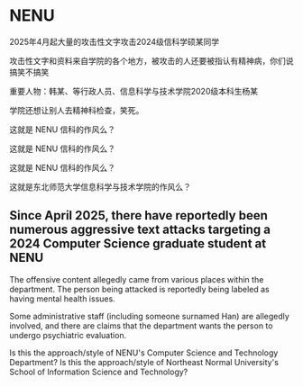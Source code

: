 

# NENU

2025年4月起大量的攻击性文字攻击2024级信科学硕某同学

攻击性文字和资料来自学院的各个地方，被攻击的人还要被指认有精神病，你们说搞笑不搞笑

重要人物：韩某、等行政人员、信息科学与技术学院2020级本科生杨某

学院还想让别人去精神科检查，笑死。

这就是 NENU 信科的作风么？

这就是 NENU 信科的作风么？

这就是 NENU 信科的作风么？

这就是东北师范大学信息科学与技术学院的作风么？

## Since April 2025, there have reportedly been numerous aggressive text attacks targeting a 2024 Computer Science graduate student at NENU

The offensive content allegedly came from various places within the department. The person being attacked is reportedly being labeled as having mental health issues. 

Some administrative staff (including someone surnamed Han) are allegedly involved, and there are claims that the department wants the person to undergo psychiatric evaluation.

Is this the approach/style of NENU's Computer Science and Technology Department? Is this the approach/style of Northeast Normal University's School of Information Science and Technology?